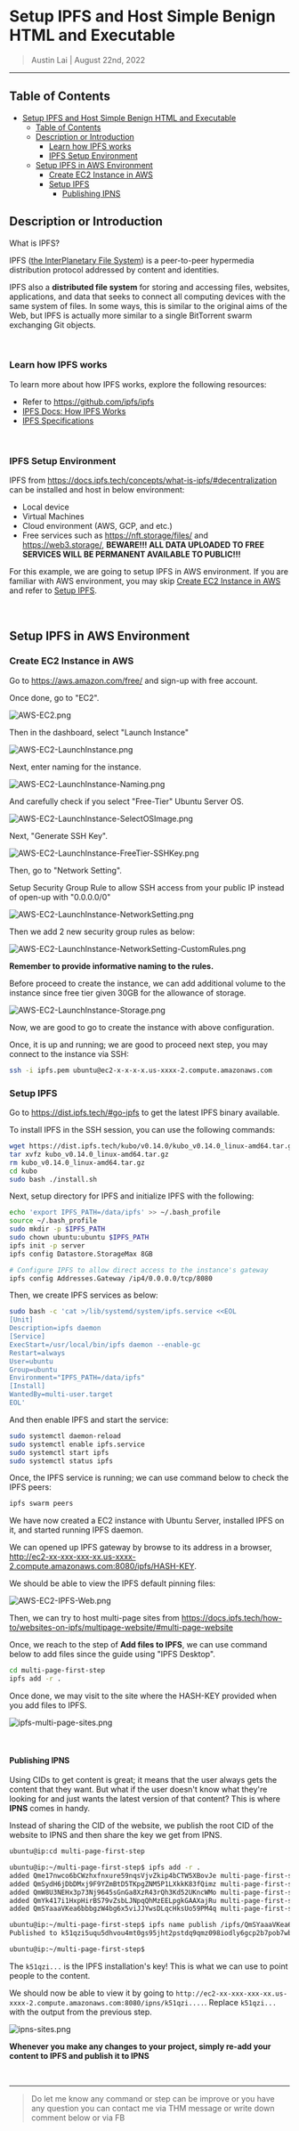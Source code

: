 # Setup IPFS and Host Simple Benign HTML and Executable

> Austin Lai | August 22nd, 2022

---

## Table of Contents

<!-- TOC -->

- [Setup IPFS and Host Simple Benign HTML and Executable](#setup-ipfs-and-host-simple-benign-html-and-executable)
    - [Table of Contents](#table-of-contents)
    - [Description or Introduction](#description-or-introduction)
        - [Learn how IPFS works](#learn-how-ipfs-works)
        - [IPFS Setup Environment](#ipfs-setup-environment)
    - [Setup IPFS in AWS Environment](#setup-ipfs-in-aws-environment)
        - [Create EC2 Instance in AWS](#create-ec2-instance-in-aws)
        - [Setup IPFS](#setup-ipfs)
            - [Publishing IPNS](#publishing-ipns)

<!-- /TOC -->

## Description or Introduction

<!-- Description -->

What is IPFS?

IPFS ([the InterPlanetary File System](https://docs.ipfs.tech/concepts/what-is-ipfs/)) is a peer-to-peer hypermedia distribution protocol addressed by content and identities.

IPFS also a **distributed file system** for storing and accessing files, websites, applications, and data that seeks to connect all computing devices with the same system of files. In some ways, this is similar to the original aims of the Web, but IPFS is actually more similar to a single BitTorrent swarm exchanging Git objects.

<br>

### Learn how IPFS works

To learn more about how IPFS works, explore the following resources:

- Refer to <https://github.com/ipfs/ipfs>
- [IPFS Docs: How IPFS Works](https://docs.ipfs.tech/concepts/how-ipfs-works)
- [IPFS Specifications](https://github.com/ipfs/specs)

<br>

### IPFS Setup Environment

IPFS from <https://docs.ipfs.tech/concepts/what-is-ipfs/#decentralization> can be installed and host in below environment:

- Local device
- Virtual Machines
- Cloud environment (AWS, GCP, and etc.)
- Free services such as <https://nft.storage/files/> and <https://web3.storage/>, **BEWARE!!! ALL DATA UPLOADED TO FREE SERVICES WILL BE PERMANENT AVAILABLE TO PUBLIC!!!**

For this example, we are going to setup IPFS in AWS environment. If you are familiar with AWS environment, you may skip [Create EC2 Instance in AWS](#create-ec2-instance-in-aws) and refer to [Setup IPFS](#setup-ipfs).

<!-- /Description -->

<br>

## Setup IPFS in AWS Environment

### Create EC2 Instance in AWS

Go to <https://aws.amazon.com/free/> and sign-up with free account.

Once done, go to "EC2".

![AWS-EC2.png](https://github.com/austin-lai/Setup-IPFS-and-Host-Simple-Benign-HTML-and-Executable/blob/master/AWS-EC2.png)

Then in the dashboard, select "Launch Instance"

![AWS-EC2-LaunchInstance.png](https://github.com/austin-lai/Setup-IPFS-and-Host-Simple-Benign-HTML-and-Executable/blob/master/AWS-EC2-LaunchInstance.png)

Next, enter naming for the instance.

![AWS-EC2-LaunchInstance-Naming.png](https://github.com/austin-lai/Setup-IPFS-and-Host-Simple-Benign-HTML-and-Executable/blob/master/AWS-EC2-LaunchInstance-Naming.png)

And carefully check if you select "Free-Tier" Ubuntu Server OS.

![AWS-EC2-LaunchInstance-SelectOSImage.png](https://github.com/austin-lai/Setup-IPFS-and-Host-Simple-Benign-HTML-and-Executable/blob/master/AWS-EC2-LaunchInstance-SelectOSImage.png)

Next, "Generate SSH Key".

![AWS-EC2-LaunchInstance-FreeTier-SSHKey.png](https://github.com/austin-lai/Setup-IPFS-and-Host-Simple-Benign-HTML-and-Executable/blob/master/AWS-EC2-LaunchInstance-FreeTier-SSHKey.png)

Then, go to "Network Setting".

Setup Security Group Rule to allow SSH access from your public IP instead of open-up with "0.0.0.0/0"

![AWS-EC2-LaunchInstance-NetworkSetting.png](https://github.com/austin-lai/Setup-IPFS-and-Host-Simple-Benign-HTML-and-Executable/blob/master/AWS-EC2-LaunchInstance-NetworkSetting.png)

Then we add 2 new security group rules as below:

![AWS-EC2-LaunchInstance-NetworkSetting-CustomRules.png](https://github.com/austin-lai/Setup-IPFS-and-Host-Simple-Benign-HTML-and-Executable/blob/master/AWS-EC2-LaunchInstance-NetworkSetting-CustomRules.png)

**Remember to provide informative naming to the rules.**

Before proceed to create the instance, we can add additional volume to the instance since free tier given 30GB for the allowance of storage.

![AWS-EC2-LaunchInstance-Storage.png](https://github.com/austin-lai/Setup-IPFS-and-Host-Simple-Benign-HTML-and-Executable/blob/master/AWS-EC2-LaunchInstance-Storage.png)

Now, we are good to go to create the instance with above configuration.

Once, it is up and running; we are good to proceed next step, you may connect to the instance via SSH:

```bash
ssh -i ipfs.pem ubuntu@ec2-x-x-x-x.us-xxxx-2.compute.amazonaws.com
```

### Setup IPFS

Go to <https://dist.ipfs.tech/#go-ipfs> to get the latest IPFS binary available.

To install IPFS in the SSH session, you can use the following commands:

```bash
wget https://dist.ipfs.tech/kubo/v0.14.0/kubo_v0.14.0_linux-amd64.tar.gz
tar xvfz kubo_v0.14.0_linux-amd64.tar.gz
rm kubo_v0.14.0_linux-amd64.tar.gz 
cd kubo
sudo bash ./install.sh
```

Next, setup directory for IPFS and initialize IPFS with the following:

```bash
echo 'export IPFS_PATH=/data/ipfs' >> ~/.bash_profile
source ~/.bash_profile
sudo mkdir -p $IPFS_PATH
sudo chown ubuntu:ubuntu $IPFS_PATH
ipfs init -p server
ipfs config Datastore.StorageMax 8GB

# Configure IPFS to allow direct access to the instance's gateway
ipfs config Addresses.Gateway /ip4/0.0.0.0/tcp/8080
```

Then, we create IPFS services as below:

```bash
sudo bash -c 'cat >/lib/systemd/system/ipfs.service <<EOL
[Unit]
Description=ipfs daemon
[Service]
ExecStart=/usr/local/bin/ipfs daemon --enable-gc
Restart=always
User=ubuntu
Group=ubuntu
Environment="IPFS_PATH=/data/ipfs"
[Install]
WantedBy=multi-user.target
EOL'
```

And then enable IPFS and start the service:

```bash
sudo systemctl daemon-reload
sudo systemctl enable ipfs.service
sudo systemctl start ipfs
sudo systemctl status ipfs
```

Once, the IPFS service is running; we can use command below to check the IPFS peers:

```bash
ipfs swarm peers
```

We have now created a EC2 instance with Ubuntu Server, installed IPFS on it, and started running IPFS daemon.

We can opened up IPFS gateway by browse to its address in a browser, <http://ec2-xx-xxx-xxx-xx.us-xxxx-2.compute.amazonaws.com:8080/ipfs/HASH-KEY>.

We should be able to view the IPFS default pinning files:

![AWS-EC2-IPFS-Web.png](https://github.com/austin-lai/Setup-IPFS-and-Host-Simple-Benign-HTML-and-Executable/blob/master/AWS-EC2-IPFS-Web.png)

Then, we can try to host multi-page sites from <https://docs.ipfs.tech/how-to/websites-on-ipfs/multipage-website/#multi-page-website>

Once, we reach to the step of **Add files to IPFS**, we can use command below to add files since the guide using "IPFS Desktop".

```bash
cd multi-page-first-step
ipfs add -r .
```

Once done, we may visit to the site where the HASH-KEY provided when you add files to IPFS.

![ipfs-multi-page-sites.png](https://github.com/austin-lai/Setup-IPFS-and-Host-Simple-Benign-HTML-and-Executable/blob/master/ipfs-multi-page-sites.png)

<br>

#### Publishing IPNS

Using CIDs to get content is great; it means that the user always gets the content that they want. But what if the user doesn't know what they're looking for and just wants the latest version of that content? This is where **IPNS** comes in handy.

Instead of sharing the CID of the website, we publish the root CID of the website to IPNS and then share the key we get from IPNS.

```bash
ubuntu@ip:cd multi-page-first-step

ubuntu@ip:~/multi-page-first-step$ ipfs add -r .
added Qme17nwco6bCWzhxfnxure59nqsVjvZkip4bCTW5XBovJe multi-page-first-step/about.html
added QmSydH6jDbDMxj9F9YZmBtD5TKpgZNM5P1LXkkK83fQimz multi-page-first-step/index.html
added QmW8U3NEHx3p73Nj9645sGnGa8XzR43rQh3Kd52UKncWMo multi-page-first-step/moon-logo.png
added QmYk417i1HxpHirBS79vZsbLJNpqQhMzEELpgkGAAXajRu multi-page-first-step/screen.exe
added QmSYaaaVKea6bbbgzW4bg6x5viJJYwsDLqcHksUo59PM4q multi-page-first-step

ubuntu@ip:~/multi-page-first-step$ ipfs name publish /ipfs/QmSYaaaVKea6bbbgzW4bg6x5viJJYwsDLqcHksUo59PM4q
Published to k51qzi5uqu5dhvou4mt0gs95jht2pstdq9qmz098iodly6gcp2b7pob7wb33g3: /ipfs/QmSYaaaVKea6bbbgzW4bg6x5viJJYwsDLqcHksUo59PM4q

ubuntu@ip:~/multi-page-first-step$
```

The `k51qzi...` is the IPFS installation's key! This is what we can use to point people to the content.

We should now be able to view it by going to `http://ec2-xx-xxx-xxx-xx.us-xxxx-2.compute.amazonaws.com:8080/ipns/k51qzi....`. Replace `k51qzi...` with the output from the previous step.

![ipns-sites.png](https://github.com/austin-lai/Setup-IPFS-and-Host-Simple-Benign-HTML-and-Executable/blob/master/ipns-sites.png)

**Whenever you make any changes to your project, simply re-add your content to IPFS and publish it to IPNS**

<br />

---

> Do let me know any command or step can be improve or you have any question you can contact me via THM message or write down comment below or via FB
